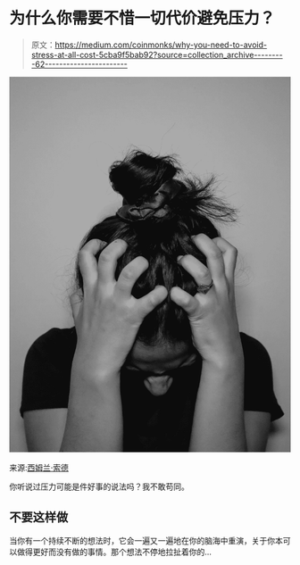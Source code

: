 # 为什么你需要不惜一切代价避免压力？

> 原文：<https://medium.com/coinmonks/why-you-need-to-avoid-stress-at-all-cost-5cba9f5bab92?source=collection_archive---------62----------------------->

![](img/e445874b2fd63716dbee0e9a2b040ce7.png)

来源:[西姆兰·索德](https://unsplash.com/@simran01_fashionphotography)

你听说过压力可能是件好事的说法吗？我不敢苟同。

## 不要这样做

当你有一个持续不断的想法时，它会一遍又一遍地在你的脑海中重演，关于你本可以做得更好而没有做的事情。那个想法不停地拉扯着你的…